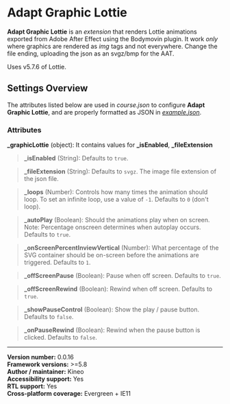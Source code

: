 # Adapt Graphic Lottie

**Adapt Graphic Lottie** is an *extension* that renders Lottie animations exported from Adobe After Effect using the Bodymovin plugin. It work *only* where graphics are rendered as *img* tags and not everywhere. Change the file ending, uploading the json as an svgz/bmp for the AAT.

Uses v5.7.6 of Lottie.

## Settings Overview

The attributes listed below are used in *course.json* to configure **Adapt Graphic Lottie**, and are properly formatted as JSON in [*example.json*](https://github.com/cgkineo/adapt-graphicLottie/blob/master/example.json).

### Attributes

**\_graphicLottie** (object): It contains values for **\_isEnabled**, **\_fileExtension**

>**\_isEnabled** (String): Defaults to `true`.

>**\_fileExtension** (String): Defaults to `svgz`. The image file extension of the json file.

>**\_loops** (Number): Controls how many times the animation should loop. To set an infinite loop, use a value of `-1`. Defaults to `0` (don't loop).

>**\_autoPlay** (Boolean): Should the animations play when on screen. Note: Percentage onscreen determines when autoplay occurs. Defaults to `true`.

>**\_onScreenPercentInviewVertical** (Number): What percentage of the SVG container should be on-screen before the animations are triggered. Defaults to `1`.

>**\_offScreenPause** (Boolean): Pause when off screen. Defaults to `true`.

>**\_offScreenRewind** (Boolean): Rewind when off screen. Defaults to `true`.

>**\_showPauseControl** (Boolean): Show the play / pause button. Defaults to `false`.

>**\_onPauseRewind** (Boolean): Rewind when the pause button is clicked. Defaults to `false`.

----------------------------
**Version number:**  0.0.16   
**Framework versions:**  >=5.8   
**Author / maintainer:** Kineo   
**Accessibility support:** Yes   
**RTL support:** Yes   
**Cross-platform coverage:** Evergreen + IE11   
